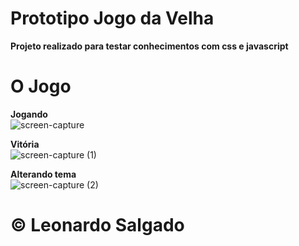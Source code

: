 # Prototipo Jogo da Velha
  **Projeto realizado para testar conhecimentos com css e javascript</h3>**
  
# O Jogo
  
**Jogando**<br>
![screen-capture](https://user-images.githubusercontent.com/53799801/187524105-5d25212e-d3d0-4a1b-a03a-b1c25c3c28d1.gif)<br>

**Vitória**<br>
![screen-capture (1)](https://user-images.githubusercontent.com/53799801/187524128-71377724-07b9-4d61-9df3-ce985bb49653.gif)<br>

**Alterando tema**<br>
![screen-capture (2)](https://user-images.githubusercontent.com/53799801/187524082-f8243287-dcf8-4f40-966e-bec992acb19f.gif)<br>

# &copy; Leonardo Salgado





